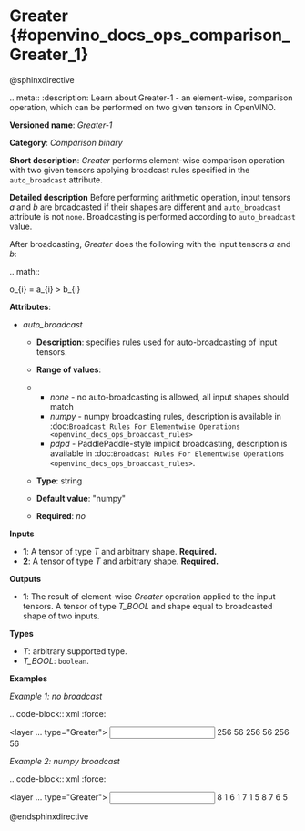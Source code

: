 # Greater {#openvino_docs_ops_comparison_Greater_1}

@sphinxdirective

.. meta::
  :description: Learn about Greater-1 - an element-wise, comparison operation, which 
                can be performed on two given tensors in OpenVINO.

**Versioned name**: *Greater-1*

**Category**: *Comparison binary*

**Short description**: *Greater* performs element-wise comparison operation with two 
given tensors applying broadcast rules specified in the ``auto_broadcast`` attribute.

**Detailed description**
Before performing arithmetic operation, input tensors *a* and *b* are broadcasted if 
their shapes are different and ``auto_broadcast`` attribute is not ``none``. 
Broadcasting is performed according to ``auto_broadcast`` value.

After broadcasting, *Greater* does the following with the input tensors *a* and *b*:

.. math:: 
   
   o_{i} = a_{i} > b_{i}


**Attributes**:

* *auto_broadcast*

  * **Description**: specifies rules used for auto-broadcasting of input tensors.
  * **Range of values**:
  * 
    * *none* - no auto-broadcasting is allowed, all input shapes should match
    * *numpy* - numpy broadcasting rules, description is available in :doc:`Broadcast Rules For Elementwise Operations <openvino_docs_ops_broadcast_rules>`
    * *pdpd* - PaddlePaddle-style implicit broadcasting, description is available in :doc:`Broadcast Rules For Elementwise Operations <openvino_docs_ops_broadcast_rules>`.
  
  * **Type**: string
  * **Default value**: "numpy"
  * **Required**: *no*

**Inputs**

* **1**: A tensor of type *T* and arbitrary shape. **Required.**
* **2**: A tensor of type *T* and arbitrary shape. **Required.**

**Outputs**

* **1**: The result of element-wise *Greater* operation applied to the input tensors. 
  A tensor of type *T_BOOL* and  shape equal to broadcasted shape of two inputs.

**Types**

* *T*: arbitrary supported type.
* *T_BOOL*: ``boolean``.

**Examples**

*Example 1: no broadcast*

.. code-block:: xml
   :force:

   <layer ... type="Greater">
       <data auto_broadcast="none"/>
       <input>
           <port id="0">
               <dim>256</dim>
               <dim>56</dim>
           </port>
           <port id="1">
               <dim>256</dim>
               <dim>56</dim>
           </port>
       </input>
       <output>
           <port id="2">
               <dim>256</dim>
               <dim>56</dim>
           </port>
       </output>
   </layer>


*Example 2: numpy broadcast*

.. code-block:: xml
   :force:

   <layer ... type="Greater">
       <data auto_broadcast="numpy"/>
       <input>
           <port id="0">
               <dim>8</dim>
               <dim>1</dim>
               <dim>6</dim>
               <dim>1</dim>
           </port>
           <port id="1">
               <dim>7</dim>
               <dim>1</dim>
               <dim>5</dim>
           </port>
       </input>
       <output>
           <port id="2">
               <dim>8</dim>
               <dim>7</dim>
               <dim>6</dim>
               <dim>5</dim>
           </port>
       </output>
   </layer>



@endsphinxdirective


